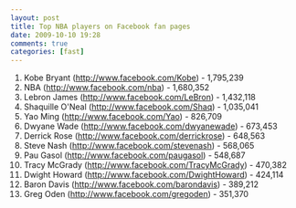 ```yaml
---
layout: post
title: Top NBA players on Facebook fan pages
date: 2009-10-10 19:28
comments: true
categories: [fast]
---
```

1. Kobe Bryant (<a href="https://www.facebook.com/Kobe">http://www.facebook.com/Kobe</a>) -  1,795,239
2. NBA (<a href="https://www.facebook.com/nba">http://www.facebook.com/nba</a>) - 1,680,352
3. Lebron James (<a href="https://www.facebook.com/LeBron">http://www.facebook.com/LeBron</a>) - 1,432,118
4. Shaquille O'Neal (http://www.facebook.com/Shaq) - 1,035,041
5. Yao Ming (<a href="https://www.facebook.com/Yao">http://www.facebook.com/Yao</a>) - 826,709
6. Dwyane Wade (<a href="https://www.facebook.com/dwyanewade">http://www.facebook.com/dwyanewade</a>) - 673,453
7. Derrick Rose (<a href="https://www.facebook.com/derrickrose">http://www.facebook.com/derrickrose</a>) - 648,563
8. Steve Nash (<a href="https://www.facebook.com/stevenash">http://www.facebook.com/stevenash</a>) - 568,065
9. Pau Gasol (<a href="https://www.facebook.com/paugasol">http://www.facebook.com/paugasol</a>) - 548,687
10. Tracy McGrady (<a href="https://www.facebook.com/TracyMcGrady">http://www.facebook.com/TracyMcGrady</a>) - 470,382
11. Dwight Howard (<a href="https://www.facebook.com/DwightHoward">http://www.facebook.com/DwightHoward</a>) - 424,114
12. Baron Davis (<a href="https://www.facebook.com/barondavis">http://www.facebook.com/barondavis</a>) - 389,212
13. Greg Oden  (<a href="https://www.facebook.com/gregoden">http://www.facebook.com/gregoden</a>) - 351,370